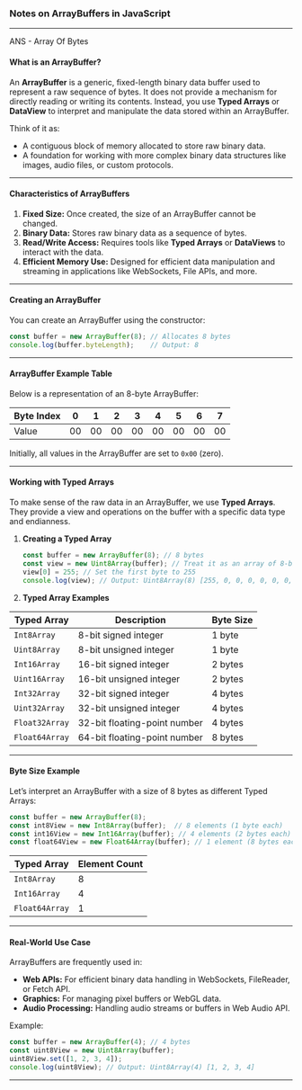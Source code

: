 ### Notes on ArrayBuffers in JavaScript

---
ANS - Array Of Bytes

#### **What is an ArrayBuffer?**
An **ArrayBuffer** is a generic, fixed-length binary data buffer used to represent a raw sequence of bytes. It does not provide a mechanism for directly reading or writing its contents. Instead, you use **Typed Arrays** or **DataView** to interpret and manipulate the data stored within an ArrayBuffer.

Think of it as:
- A contiguous block of memory allocated to store raw binary data.
- A foundation for working with more complex binary data structures like images, audio files, or custom protocols.

---

#### **Characteristics of ArrayBuffers**
1. **Fixed Size:** Once created, the size of an ArrayBuffer cannot be changed.
2. **Binary Data:** Stores raw binary data as a sequence of bytes.
3. **Read/Write Access:** Requires tools like **Typed Arrays** or **DataViews** to interact with the data.
4. **Efficient Memory Use:** Designed for efficient data manipulation and streaming in applications like WebSockets, File APIs, and more.

---

#### **Creating an ArrayBuffer**
You can create an ArrayBuffer using the constructor:
```javascript
const buffer = new ArrayBuffer(8); // Allocates 8 bytes
console.log(buffer.byteLength);    // Output: 8
```

---

#### **ArrayBuffer Example Table**
Below is a representation of an 8-byte ArrayBuffer:

| Byte Index | 0   | 1   | 2   | 3   | 4   | 5   | 6   | 7   |
|------------|-----|-----|-----|-----|-----|-----|-----|-----|
| Value      | 00  | 00  | 00  | 00  | 00  | 00  | 00  | 00  |

Initially, all values in the ArrayBuffer are set to `0x00` (zero).

---

#### **Working with Typed Arrays**
To make sense of the raw data in an ArrayBuffer, we use **Typed Arrays**. They provide a view and operations on the buffer with a specific data type and endianness.

1. **Creating a Typed Array**
   ```javascript
   const buffer = new ArrayBuffer(8); // 8 bytes
   const view = new Uint8Array(buffer); // Treat it as an array of 8-bit integers
   view[0] = 255; // Set the first byte to 255
   console.log(view); // Output: Uint8Array(8) [255, 0, 0, 0, 0, 0, 0, 0]
   ```

2. **Typed Array Examples**

| **Typed Array**  | **Description**                       | **Byte Size** |
|-------------------|---------------------------------------|---------------|
| `Int8Array`       | 8-bit signed integer                 | 1 byte        |
| `Uint8Array`      | 8-bit unsigned integer               | 1 byte        |
| `Int16Array`      | 16-bit signed integer                | 2 bytes       |
| `Uint16Array`     | 16-bit unsigned integer              | 2 bytes       |
| `Int32Array`      | 32-bit signed integer                | 4 bytes       |
| `Uint32Array`     | 32-bit unsigned integer              | 4 bytes       |
| `Float32Array`    | 32-bit floating-point number         | 4 bytes       |
| `Float64Array`    | 64-bit floating-point number         | 8 bytes       |

---

#### **Byte Size Example**
Let’s interpret an ArrayBuffer with a size of 8 bytes as different Typed Arrays:

```javascript
const buffer = new ArrayBuffer(8);
const int8View = new Int8Array(buffer);  // 8 elements (1 byte each)
const int16View = new Int16Array(buffer); // 4 elements (2 bytes each)
const float64View = new Float64Array(buffer); // 1 element (8 bytes each)
```

| **Typed Array**  | **Element Count** |
|-------------------|-------------------|
| `Int8Array`       | 8                 |
| `Int16Array`      | 4                 |
| `Float64Array`    | 1                 |

---

#### **Real-World Use Case**
ArrayBuffers are frequently used in:
- **Web APIs:** For efficient binary data handling in WebSockets, FileReader, or Fetch API.
- **Graphics:** For managing pixel buffers or WebGL data.
- **Audio Processing:** Handling audio streams or buffers in Web Audio API.
  
Example:
```javascript
const buffer = new ArrayBuffer(4); // 4 bytes
const uint8View = new Uint8Array(buffer);
uint8View.set([1, 2, 3, 4]);
console.log(uint8View); // Output: Uint8Array(4) [1, 2, 3, 4]
```




---